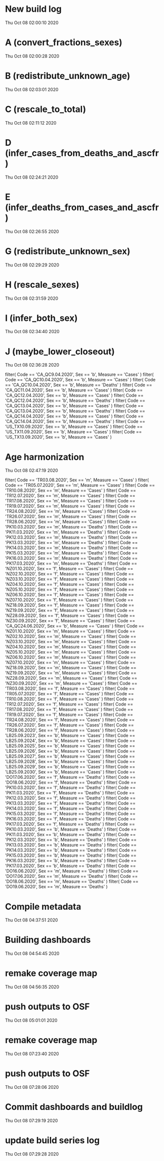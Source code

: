 
# New build log 
 Thu Oct 08 02:00:10 2020 


# A (convert_fractions_sexes) 
 Thu Oct 08 02:00:28 2020 


# B (redistribute_unknown_age) 
 Thu Oct 08 02:03:01 2020 


# C (rescale_to_total) 
 Thu Oct 08 02:11:12 2020 


# D (infer_cases_from_deaths_and_ascfr) 
 Thu Oct 08 02:24:21 2020 


# E (infer_deaths_from_cases_and_ascfr) 
 Thu Oct 08 02:26:55 2020 


# G (redistribute_unknown_sex) 
 Thu Oct 08 02:29:29 2020 


# H (rescale_sexes) 
 Thu Oct 08 02:31:59 2020 


# I (infer_both_sex) 
 Thu Oct 08 02:34:40 2020 


# J (maybe_lower_closeout) 
 Thu Oct 08 02:36:28 2020 

filter( Code == 'CA_QC9.04.2020', Sex == 'b', Measure == 'Cases' )
filter( Code == 'CA_QC10.04.2020', Sex == 'b', Measure == 'Cases' )
filter( Code == 'CA_QC10.04.2020', Sex == 'b', Measure == 'Deaths' )
filter( Code == 'CA_QC11.04.2020', Sex == 'b', Measure == 'Cases' )
filter( Code == 'CA_QC12.04.2020', Sex == 'b', Measure == 'Cases' )
filter( Code == 'CA_QC12.04.2020', Sex == 'b', Measure == 'Deaths' )
filter( Code == 'CA_QC13.04.2020', Sex == 'b', Measure == 'Cases' )
filter( Code == 'CA_QC13.04.2020', Sex == 'b', Measure == 'Deaths' )
filter( Code == 'CA_QC14.04.2020', Sex == 'b', Measure == 'Cases' )
filter( Code == 'CA_QC14.04.2020', Sex == 'b', Measure == 'Deaths' )
filter( Code == 'US_TX10.09.2020', Sex == 'b', Measure == 'Cases' )
filter( Code == 'US_TX11.09.2020', Sex == 'b', Measure == 'Cases' )
filter( Code == 'US_TX13.09.2020', Sex == 'b', Measure == 'Cases' )

# Age harmonization 
 Thu Oct 08 02:47:19 2020 

filter( Code == 'TR03.08.2020', Sex == 'm', Measure == 'Cases' )
filter( Code == 'TR05.07.2020', Sex == 'm', Measure == 'Cases' )
filter( Code == 'TR10.08.2020', Sex == 'm', Measure == 'Cases' )
filter( Code == 'TR12.07.2020', Sex == 'm', Measure == 'Cases' )
filter( Code == 'TR17.08.2020', Sex == 'm', Measure == 'Cases' )
filter( Code == 'TR19.07.2020', Sex == 'm', Measure == 'Cases' )
filter( Code == 'TR24.08.2020', Sex == 'm', Measure == 'Cases' )
filter( Code == 'TR26.07.2020', Sex == 'm', Measure == 'Cases' )
filter( Code == 'TR28.06.2020', Sex == 'm', Measure == 'Cases' )
filter( Code == 'PK10.03.2020', Sex == 'm', Measure == 'Deaths' )
filter( Code == 'PK11.03.2020', Sex == 'm', Measure == 'Deaths' )
filter( Code == 'PK12.03.2020', Sex == 'm', Measure == 'Deaths' )
filter( Code == 'PK13.03.2020', Sex == 'm', Measure == 'Deaths' )
filter( Code == 'PK14.03.2020', Sex == 'm', Measure == 'Deaths' )
filter( Code == 'PK15.03.2020', Sex == 'm', Measure == 'Deaths' )
filter( Code == 'PK16.03.2020', Sex == 'm', Measure == 'Deaths' )
filter( Code == 'PK17.03.2020', Sex == 'm', Measure == 'Deaths' )
filter( Code == 'NZ01.10.2020', Sex == 'f', Measure == 'Cases' )
filter( Code == 'NZ02.10.2020', Sex == 'f', Measure == 'Cases' )
filter( Code == 'NZ03.10.2020', Sex == 'f', Measure == 'Cases' )
filter( Code == 'NZ04.10.2020', Sex == 'f', Measure == 'Cases' )
filter( Code == 'NZ05.10.2020', Sex == 'f', Measure == 'Cases' )
filter( Code == 'NZ06.10.2020', Sex == 'f', Measure == 'Cases' )
filter( Code == 'NZ07.10.2020', Sex == 'f', Measure == 'Cases' )
filter( Code == 'NZ18.09.2020', Sex == 'f', Measure == 'Cases' )
filter( Code == 'NZ19.09.2020', Sex == 'f', Measure == 'Cases' )
filter( Code == 'NZ28.09.2020', Sex == 'f', Measure == 'Cases' )
filter( Code == 'NZ30.09.2020', Sex == 'f', Measure == 'Cases' )
filter( Code == 'CA_QC24.06.2020', Sex == 'b', Measure == 'Cases' )
filter( Code == 'NZ01.10.2020', Sex == 'm', Measure == 'Cases' )
filter( Code == 'NZ02.10.2020', Sex == 'm', Measure == 'Cases' )
filter( Code == 'NZ03.10.2020', Sex == 'm', Measure == 'Cases' )
filter( Code == 'NZ04.10.2020', Sex == 'm', Measure == 'Cases' )
filter( Code == 'NZ05.10.2020', Sex == 'm', Measure == 'Cases' )
filter( Code == 'NZ06.10.2020', Sex == 'm', Measure == 'Cases' )
filter( Code == 'NZ07.10.2020', Sex == 'm', Measure == 'Cases' )
filter( Code == 'NZ18.09.2020', Sex == 'm', Measure == 'Cases' )
filter( Code == 'NZ19.09.2020', Sex == 'm', Measure == 'Cases' )
filter( Code == 'NZ28.09.2020', Sex == 'm', Measure == 'Cases' )
filter( Code == 'NZ30.09.2020', Sex == 'm', Measure == 'Cases' )
filter( Code == 'TR03.08.2020', Sex == 'f', Measure == 'Cases' )
filter( Code == 'TR05.07.2020', Sex == 'f', Measure == 'Cases' )
filter( Code == 'TR10.08.2020', Sex == 'f', Measure == 'Cases' )
filter( Code == 'TR12.07.2020', Sex == 'f', Measure == 'Cases' )
filter( Code == 'TR17.08.2020', Sex == 'f', Measure == 'Cases' )
filter( Code == 'TR19.07.2020', Sex == 'f', Measure == 'Cases' )
filter( Code == 'TR24.08.2020', Sex == 'f', Measure == 'Cases' )
filter( Code == 'TR26.07.2020', Sex == 'f', Measure == 'Cases' )
filter( Code == 'TR28.06.2020', Sex == 'f', Measure == 'Cases' )
filter( Code == 'LB25.09.2023', Sex == 'b', Measure == 'Cases' )
filter( Code == 'LB25.09.2024', Sex == 'b', Measure == 'Cases' )
filter( Code == 'LB25.09.2025', Sex == 'b', Measure == 'Cases' )
filter( Code == 'LB25.09.2026', Sex == 'b', Measure == 'Cases' )
filter( Code == 'LB25.09.2027', Sex == 'b', Measure == 'Cases' )
filter( Code == 'LB25.09.2028', Sex == 'b', Measure == 'Cases' )
filter( Code == 'LB25.09.2029', Sex == 'b', Measure == 'Cases' )
filter( Code == 'LB25.09.2030', Sex == 'b', Measure == 'Cases' )
filter( Code == 'DO17.06.2020', Sex == 'f', Measure == 'Deaths' )
filter( Code == 'DO18.06.2020', Sex == 'f', Measure == 'Deaths' )
filter( Code == 'PK10.03.2020', Sex == 'f', Measure == 'Deaths' )
filter( Code == 'PK11.03.2020', Sex == 'f', Measure == 'Deaths' )
filter( Code == 'PK12.03.2020', Sex == 'f', Measure == 'Deaths' )
filter( Code == 'PK13.03.2020', Sex == 'f', Measure == 'Deaths' )
filter( Code == 'PK14.03.2020', Sex == 'f', Measure == 'Deaths' )
filter( Code == 'PK15.03.2020', Sex == 'f', Measure == 'Deaths' )
filter( Code == 'PK16.03.2020', Sex == 'f', Measure == 'Deaths' )
filter( Code == 'PK17.03.2020', Sex == 'f', Measure == 'Deaths' )
filter( Code == 'PK10.03.2020', Sex == 'b', Measure == 'Deaths' )
filter( Code == 'PK11.03.2020', Sex == 'b', Measure == 'Deaths' )
filter( Code == 'PK12.03.2020', Sex == 'b', Measure == 'Deaths' )
filter( Code == 'PK13.03.2020', Sex == 'b', Measure == 'Deaths' )
filter( Code == 'PK14.03.2020', Sex == 'b', Measure == 'Deaths' )
filter( Code == 'PK15.03.2020', Sex == 'b', Measure == 'Deaths' )
filter( Code == 'PK16.03.2020', Sex == 'b', Measure == 'Deaths' )
filter( Code == 'PK17.03.2020', Sex == 'b', Measure == 'Deaths' )
filter( Code == 'DO16.06.2020', Sex == 'm', Measure == 'Deaths' )
filter( Code == 'DO17.06.2020', Sex == 'm', Measure == 'Deaths' )
filter( Code == 'DO18.06.2020', Sex == 'm', Measure == 'Deaths' )
filter( Code == 'DO19.06.2020', Sex == 'm', Measure == 'Deaths' )

# Compile metadata 
 Thu Oct 08 04:37:51 2020 


# Building dashboards 
 Thu Oct 08 04:54:45 2020 


# remake coverage map 
 Thu Oct 08 04:56:35 2020 


# push outputs to OSF 
 Thu Oct 08 05:01:01 2020 


# remake coverage map 
 Thu Oct 08 07:23:40 2020 


# push outputs to OSF 
 Thu Oct 08 07:28:06 2020 


# Commit dashboards and buildlog 
 Thu Oct 08 07:29:19 2020 


# update build series log 
 Thu Oct 08 07:29:28 2020 

